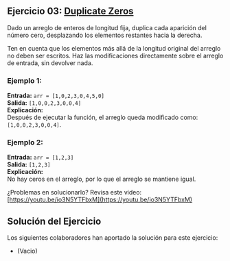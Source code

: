 ## Ejercicio 03: [Duplicate Zeros](https://leetcode.com/problems/duplicate-zeros/description/)

Dado un arreglo de enteros de longitud fija, duplica cada aparición del número cero, desplazando los elementos restantes hacia la derecha.

Ten en cuenta que los elementos más allá de la longitud original del arreglo no deben ser escritos. Haz las modificaciones directamente sobre el arreglo de entrada, sin devolver nada.

### Ejemplo 1:

**Entrada:** `arr = [1,0,2,3,0,4,5,0]`  
**Salida:** `[1,0,0,2,3,0,0,4]`  
**Explicación:**  
Después de ejecutar la función, el arreglo queda modificado como: `[1,0,0,2,3,0,0,4]`.

### Ejemplo 2:

**Entrada:** `arr = [1,2,3]`  
**Salida:** `[1,2,3]`  
**Explicación:**  
No hay ceros en el arreglo, por lo que el arreglo se mantiene igual.

¿Problemas en solucionarlo? Revisa este video: [https://youtu.be/io3N5YTFbxM](https://youtu.be/io3N5YTFbxM)

## Solución del Ejercicio

Los siguientes colaboradores han aportado la solución para este ejercicio:

- (Vacio)
